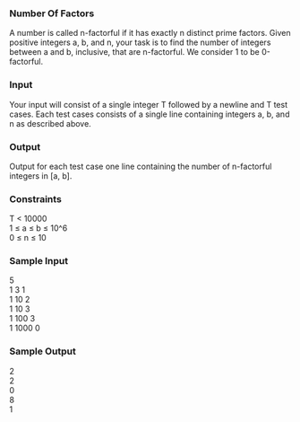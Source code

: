 ### Number Of Factors
A number is called n-factorful if it has exactly n distinct prime factors. Given positive integers a, b, and n, your task is to find the number of integers between a and b, inclusive, that are n-factorful. We consider 1 to be 0-factorful.
### Input
Your input will consist of a single integer T followed by a newline and T test cases. Each test cases consists of a single line containing integers a, b, and n as described above.
### Output
Output for each test case one line containing the number of n-factorful integers in [a, b].
### Constraints
T < 10000 <br>
1 ≤ a ≤ b ≤ 10^6 <br>
0 ≤ n ≤ 10
### Sample Input
5 <br>
1 3 1 <br>
1 10 2 <br>
1 10 3 <br>
1 100 3 <br>
1 1000 0 <br>
### Sample Output
2 <br>
2 <br>
0 <br>
8 <br>
1